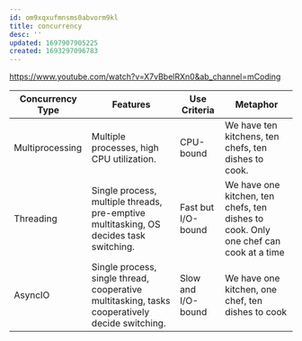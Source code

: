 ```yaml
---
id: om9xqxufmnsms0abvorm9kl
title: concurrency
desc: ''
updated: 1697907905225
created: 1693297096783
---
```

<https://www.youtube.com/watch?v=X7vBbelRXn0&ab_channel=mCoding>

| Concurrency Type | Features | Use Criteria | Metaphor |
|--------------|-----------|------------|------------|
Multiprocessing | Multiple processes, high CPU utilization. | CPU-bound | We have ten kitchens, ten chefs, ten dishes to cook. |
Threading | Single process, multiple threads, pre-emptive multitasking, OS decides task switching. | Fast but I/O-bound | We have one kitchen, ten chefs, ten dishes to cook. Only one chef can cook at a time |
AsyncIO | Single process, single thread, cooperative multitasking, tasks cooperatively decide switching. | Slow and I/O-bound | We have one kitchen, one chef, ten dishes to cook |
